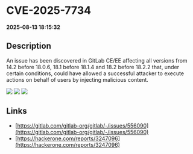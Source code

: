 # CVE-2025-7734

**2025-08-13 18:15:32**

## Description
An issue has been discovered in GitLab CE/EE affecting all versions from 14.2 before 18.0.6, 18.1 before 18.1.4 and 18.2 before 18.2.2 that, under certain conditions, could have allowed a successful attacker to execute actions on behalf of users by injecting malicious content.

![](https://img.shields.io/static/v1?label=Score&message=8.7&color=red)
![](https://img.shields.io/static/v1?label=Severity&message=HIGH&color=red)
![](https://img.shields.io/static/v1?label=CWE&message=XSS&color=green)

## Links
- [https://gitlab.com/gitlab-org/gitlab/-/issues/556090](https://gitlab.com/gitlab-org/gitlab/-/issues/556090)
- [https://hackerone.com/reports/3247096](https://hackerone.com/reports/3247096)

